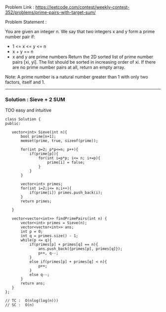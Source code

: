 Problem Link : https://leetcode.com/contest/weekly-contest-352/problems/prime-pairs-with-target-sum/

Problem Statement : 

You are given an integer n. We say that two integers x and y form a prime number pair if:

* 1 <= x <= y <= n
* x + y == n
* x and y are prime numbers
Return the 2D sorted list of prime number pairs [xi, yi]. The list should be sorted in increasing order of xi. If there are no prime number pairs at all, return an empty array.

Note: A prime number is a natural number greater than 1 with only two factors, itself and 1.

 ----------------------------------------------------------------------------------------------

 ### Solution : Sieve  +  2 SUM
TOO easy and intuitive

 ```
class Solution {
public:
    
    vector<int> Sieve(int n){
        bool prime[n+1];
        memset(prime, true, sizeof(prime));
        
        for(int p=2; p*p<=n; p++){
            if(prime[p]){
                for(int i=p*p; i<= n; i+=p){
                    prime[i] = false;
                }
            }
        }
        
        vector<int> primes;
        for(int i=2;i<= n;i++){
            if(prime[i]) primes.push_back(i);
        }
        return primes;
        
    }
    
    vector<vector<int>> findPrimePairs(int n) {
        vector<int> primes = Sieve(n);
        vector<vector<int>> ans;
        int p = 0;
        int q = primes.size() - 1;
        while(p <= q){
            if(primes[p] + primes[q] == n){
                ans.push_back({primes[p], primes[q]});
                p++, q--;
            }
            else if(primes[p] + primes[q] < n){
                p++;
            }
            else q--;
        }
        return ans;
    }
};

// TC :  O(nlog(log(n)))
// SC :  O(n)
 ```